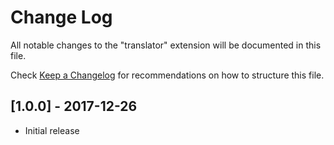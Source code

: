 # Change Log
All notable changes to the "translator" extension will be documented in this file.

Check [Keep a Changelog](http://keepachangelog.com/) for recommendations on how to structure this file.

## [1.0.0] - 2017-12-26
- Initial release